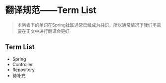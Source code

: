 # 翻译规范——Term List


>  本列表下的单词在Spring社区通常已经成为共识，所以通常情况下我们不需要在正文中进行翻译会更好

## Term List

- Spring
- Controller
- Repository
- 待补充